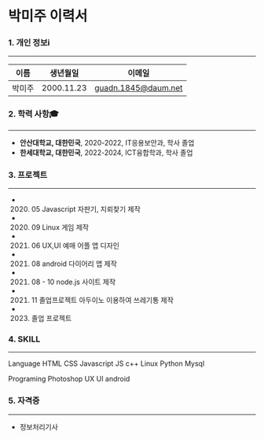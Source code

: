 # 박미주 이력서

### 1. 개인 정보ℹ️
***
이름 | 생년월일 | 이메일
--- | --- | --- |
박미주 | 2000.11.23 | guadn.1845@daum.net

### 2. 학력 사항🎓
***
* **안산대학교, 대한민국**, 2020-2022, IT응용보안과, 학사 졸업
* **한세대학교, 대한민국**, 2022-2024, ICT융합학과, 학사 졸업

### 3. 프로젝트
***
* 2020. 05 Javascript 자판기, 지뢰찾기 제작
* 2020. 09 Linux 게임 제작
* 2021. 06 UX,UI 예매 어플 앱 디자인 
* 2021. 08 android 다이어리 앱 제작
* 2021. 08 - 10 node.js 사이트 제작
* 2021. 11 졸업프로젝트 아두이노 이용하여 쓰레기통 제작
* 2023. 졸업 프로젝트 

### 4. SKILL 
***
Language
HTML CSS Javascript JS c++ Linux Python Mysql

Programing
Photoshop UX UI android 

### 5. 자격증
***
* 정보처리기사
